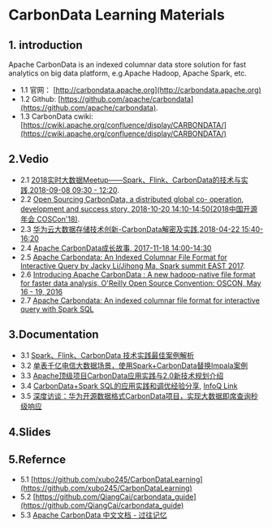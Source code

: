# CarbonData Learning Materials
## 1. introduction
Apache CarbonData is an indexed columnar data store solution for fast analytics on big data platform, e.g.Apache Hadoop, Apache Spark, etc.  
 - 1.1 官网： [http://carbondata.apache.org](http://carbondata.apache.org)  
 - 1.2 Github: [https://github.com/apache/carbondata](https://github.com/apache/carbondata).   
 - 1.3 CarbonData cwiki: [https://cwiki.apache.org/confluence/display/CARBONDATA/](https://cwiki.apache.org/confluence/display/CARBONDATA/)

## 2.Vedio
 - 2.1 [2018实时大数据Meetup——Spark、Flink、CarbonData的技术与实践,2018-09-08 09:30 - 12:20](http://www.itdks.com/eventlist/detail/2599).  
 - 2.2 [Open Sourcing CarbonData, a distributed global co- operation, development and success story, 2018-10-20 14:10-14:50(2018中国开源年会 COSCon'18)](https://www.itdks.com/dakalive/detail/17003).  
 - 2.3 [华为云大数据存储技术创新-CarbonData解密及实践,2018-04-22 15:40-16:20](http://www.itdks.com/dakalive/detail/11395)
 - 2.4 [Apache CarbonData成长故事, 2017-11-18 14:00-14:30](http://www.itdks.com/dakalive/detail/7727)
 - 2.5 [Apache Carbondata: An Indexed Columnar File Format for Interactive Query by Jacky Li/Jihong Ma, Spark summit EAST 2017](https://www.youtube.com/watch?v=lhsAg2H_GXc).  
 - 2.6 [Introducing Apache CarbonData : A new hadoop-native file format for faster data analysis, O'Reilly Open Source Convention: OSCON, May 16 - 19, 2016](https://www.youtube.com/watch?v=VEckmJuU47g)
 - 2.7 [Apache Carbondata: An indexed columnar file format for interactive query with Spark SQL](https://www.youtube.com/watch?v=yya8-GzRW5M)
 
## 3.Documentation
 - 3.1 [Spark、Flink、CarbonData 技术实践最佳案例解析](https://www.infoq.cn/article/spark-flink-carbondata-best-practice)
 - 3.2 [单表千亿电信大数据场景，使用Spark+CarbonData替换Impala案例](https://my.oschina.net/u/4029686/blog/2878526?from=groupmessage) 
 - 3.3 [Apache顶级项目CarbonData应用实践与2.0新技术规划介绍](https://mp.weixin.qq.com/s?__biz=MzU1NDA4NjU2MA==&mid=2247486125&idx=1&sn=3fc9892ba596b5435c36c9ee536b6543&chksm=fbe9b362cc9e3a743cb890ac708060613e86d95aee098a62d24e9770c5695fc685e1b4ec3db2&scene=27#wechat_redirect)
 - 3.4 [CarbonData+Spark SQL的应用实践和调优经验分享](https://mp.weixin.qq.com/s?__biz=MzU1NDA4NjU2MA==&mid=2247486139&idx=2&sn=4d32ab981e66d614d048ef9361811124&chksm=fbe9b374cc9e3a62cd135100900d3136a3b59c84df9793eff89172ed27e9e6ec23050de5f55a&scene=27#wechat_redirect), [InfoQ Link](https://www.infoq.cn/article/2017%2F09%2FCarbonData-Spark-huawei)
 - 3.5 [深度访谈：华为开源数据格式CarbonData项目，实现大数据即席查询秒级响应](https://mp.weixin.qq.com/s?__biz=MzU1NDA4NjU2MA==&mid=2247486473&idx=1&sn=e82339bfa2812fefa387eef0c931c19f&chksm=fbe9b5c6cc9e3cd05b9efa3eccb883f3956335bc3a16181b70a2f7bd53dcaefcfe70b00acd1e&scene=27#wechat_redirect)

## 4.Slides

## 5.Refernce
 - 5.1 [https://github.com/xubo245/CarbonDataLearning](https://github.com/xubo245/CarbonDataLearning)
 - 5.2 [https://github.com/QiangCai/carbondata_guide](https://github.com/QiangCai/carbondata_guide)
 - 5.3 [Apache CarbonData 中文文档 - 过往记忆](https://www.iteblog.com/archives/tag/carbondata/)
